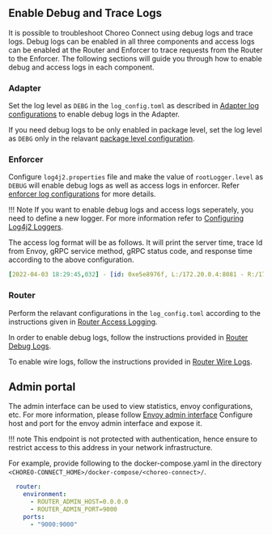 ## Enable Debug and Trace Logs

It is possible to troubleshoot Choreo Connect using debug logs and trace logs. Debug logs can be enabled in all three components and access logs can be enabled at the Router and Enforcer to trace requests from the Router to the Enforcer. The following sections will guide you through how to enable debug and access logs in each component.

### Adapter

Set the log level as `DEBG` in the `log_config.toml` as described in [Adapter log configurations]({{base_path}}/deploy-and-publish/deploy-on-gateway/choreo-connect/configurations/configure-logs-adapter/#adapter-log-configurations) to enable debug logs in the Adapter.

If you need debug logs to be only enabled in package level, set the log level as `DEBG` only in the relavant [package level configuration]({{base_path}}/deploy-and-publish/deploy-on-gateway/choreo-connect/configurations/configure-logs-adapter/#adapter-package-level-configurations).

### Enforcer

Configure `log4j2.properties` file and make the value of `rootLogger.level` as `DEBUG` will enable debug logs as well as access logs in enforcer. Refer [enforcer log configurations]({{base_path}}/deploy-and-publish/deploy-on-gateway/choreo-connect/configurations/configure-logs-enforcer/#enforcer-log-configurations) for more details.

!!! Note
    If you want to enable debug logs and access logs seperately, you need to define a new logger. For more information refer to [Configuring Log4j2 Loggers]({{base_path}}/deploy-and-publish/deploy-on-gateway/choreo-connect/configurations/configure-logs-enforcer/#configuring-log4j2-loggers).

The access log format will be as follows. It will print the server time, trace Id from Envoy, gRPC service method, gRPC status code, and response time according to the above configuration.

```yaml
[2022-04-03 18:29:45,032] - [id: 0xe5e8976f, L:/172.20.0.4:8081 - R:/172.20.0.5:48158] INBOUND HEADERS: streamId=5 headers=GrpcHttp2RequestHeaders[:path: /envoy.service.auth.v3.Authorization/Check, :authority: ext-authz, :method: POST, :scheme: http, te: trailers, grpc-timeout: 20000m, content-type: application/grpc, x-envoy-internal: true, x-forwarded-for: 172.20.0.5, x-envoy-expected-rq-timeout-ms: 20000] padding=0 endStream=false
```

### Router

Perform the relavant configurations in the `log_config.toml` according to the instructions given in [Router Access Logging]({{base_path}}/deploy-and-publish/deploy-on-gateway/choreo-connect/configurations/configure-logs-router/#router-access-logging).

In order to enable debug logs, follow the instructions provided in [Router Debug Logs]({{base_path}}/deploy-and-publish/deploy-on-gateway/choreo-connect/configurations/configure-logs-router/#router-debug-logs).

To enable wire logs, follow the instructions provided in [Router Wire Logs]({{base_path}}/deploy-and-publish/deploy-on-gateway/choreo-connect/configurations/configure-logs-router/#router-wire-logs).

## Admin portal

The admin interface can be used to view statistics, envoy configurations, etc. For more information, please follow [Envoy admin interface]({{envoy_path}}/start/quick-start/admin)
Configure host and port for the envoy admin interface and expose it.

!!! note
    This endpoint is not protected with authentication, hence ensure to restrict access to this address in your network infrastructure.   

For example, provide following to the docker-compose.yaml in the directory `<CHOREO-CONNECT_HOME>/docker-compose/<choreo-connect>/`.

```yaml
  router:
    environment:
      - ROUTER_ADMIN_HOST=0.0.0.0
      - ROUTER_ADMIN_PORT=9000
    ports:
      - "9000:9000"  
```
